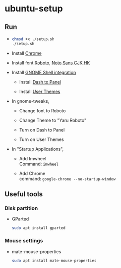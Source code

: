 # ubuntu-setup

## Run

- 
  ```bash
  chmod +x ./setup.sh
  ./setup.sh
  ```
  
- Install [Chrome](https://dl.google.com/linux/direct/google-chrome-stable_current_amd64.deb)

- Install font [Roboto](https://github.com/google/roboto/releases/tag/v2.138), [Noto Sans CJK HK](https://github.com/googlefonts/noto-cjk)

- Install [GNOME Shell integration](https://chrome.google.com/webstore/detail/gnome-shell-integration/gphhapmejobijbbhgpjhcjognlahblep)

  - Install [Dash to Panel](https://extensions.gnome.org/extension/1160/dash-to-panel/)
  
  - Install [User Themes](https://extensions.gnome.org/extension/19/user-themes/)

- In gnome-tweaks,

  - Change font to Roboto
  
  - Change Theme to "Yaru Roboto"
  
  - Turn on Dash to Panel
  
  - Turn on User Themes

- In "Startup Applications",

  - Add Imwheel  
    Command: `imwheel`
  
  - Add Chrome  
    command: `google-chrome --no-startup-window`
    
## Useful tools

### Disk partition

- GParted

  ```bash
  sudo apt install gparted
  ```

### Mouse settings

- mate-mouse-properties

  ```bash
  sudo apt install mate-mouse-properties
  ```
  
